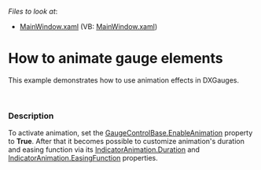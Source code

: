 <!-- default file list -->
*Files to look at*:

* [MainWindow.xaml](./CS/DXGauges_Animation/MainWindow.xaml) (VB: [MainWindow.xaml](./VB/DXGauges_Animation/MainWindow.xaml))
<!-- default file list end -->
# How to animate gauge elements


<p>This example demonstrates how to use animation effects in DXGauges. </p><br />



<h3>Description</h3>

<p>To activate animation, set the <a href="http://documentation.devexpress.com/#WPF/DevExpressXpfGaugesGaugeControlBase_EnableAnimationtopic"><u>GaugeControlBase.EnableAnimation</u></a>  property to <strong>True</strong>. After that it becomes possible to customize animation&#39;s duration and easing function via its  <a href="http://documentation.devexpress.com/#WPF/DevExpressXpfGaugesIndicatorAnimation_Durationtopic"><u>IndicatorAnimation.Duration</u></a>   and <a href="http://documentation.devexpress.com/#WPF/DevExpressXpfGaugesIndicatorAnimation_EasingFunctiontopic"><u>IndicatorAnimation.EasingFunction</u></a> properties.</p><br />


<br/>


